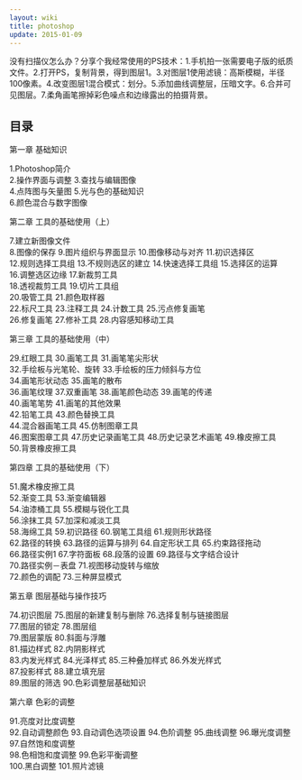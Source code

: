 ```yaml
---
layout: wiki
title: photoshop
update: 2015-01-09
---
```

没有扫描仪怎么办？分享个我经常使用的PS技术：1.手机拍一张需要电子版的纸质文件。2.打开PS，复制背景，得到图层1。3.对图层1使用滤镜：高斯模糊，半径100像素。4.改变图层1混合模式：划分。5.添加曲线调整层，压暗文字。6.合并可见图层。7.柔角画笔擦掉彩色噪点和边缘露出的拍摄背景。



## 目录

第一章 基础知识

1.Photoshop简介	
2.操作界面与调整
3.查找与编辑图像	
4.点阵图与矢量图
5.光与色的基础知识	
6.颜色混合与数字图像

第二章 工具的基础使用（上）

7.建立新图像文件	
8.图像的保存
9.图片组织与界面显示	
10.图像移动与对齐
11.初识选择区	
12.规则选择工具组
13.不规则选区的建立	
14.快速选择工具组
15.选择区的运算	
16.调整选区边缘
17.新裁剪工具	
18.透视裁剪工具
19.切片工具组	
20.吸管工具
21.颜色取样器	
22.标尺工具
23.注释工具	
24.计数工具
25.污点修复画笔	
26.修复画笔
27.修补工具	
28.内容感知移动工具

第三章 工具的基础使用（中）

29.红眼工具	
30.画笔工具
31.画笔笔尖形状	
32.手绘板与光笔轮、旋转
33.手绘板的压力倾斜与方位	
34.画笔形状动态
35.画笔的散布	
36.画笔纹理
37.双重画笔	
38.画笔颜色动态
39.画笔的传递	
40.画笔笔势
41.画笔的其他效果	
42.铅笔工具
43.颜色替换工具	
44.混合器画笔工具
45.仿制图章工具	
46.图案图章工具
47.历史记录画笔工具	
48.历史记录艺术画笔
49.橡皮擦工具	
50.背景橡皮擦工具


第四章 工具的基础使用（下）

51.魔术橡皮擦工具	
52.渐变工具
53.渐变编辑器	
54.油漆桶工具
55.模糊与锐化工具	
56.涂抹工具
57.加深和减淡工具	
58.海绵工具
59.初识路径	
60.钢笔工具组
61.规则形状路径	
62.路径的转换
63.路径的运算与排列	
64.自定形状工具
65.约束路径拖动	
66.路径实例1
67.字符面板	
68.段落的设置
69.路径与文字结合设计	
70.路径实例－表盘
71.视图移动旋转与缩放	
72.颜色的调配
73.三种屏显模式	 


第五章 图层基础与操作技巧

74.初识图层	
75.图层的新建复制与删除
76.选择复制与链接图层	
77.图层的锁定
78.图层组	
79.图层蒙版
80.斜面与浮雕	
81.描边样式
82.内阴影样式	
83.内发光样式
84.光泽样式	
85.三种叠加样式
86.外发光样式	
87.投影样式
88.建立填充层	
89.图层的筛选
90.色彩调整层基础知识	 


第六章 色彩的调整

91.亮度对比度调整	
92.自动调整颜色
93.自动调色选项设置	
94.色阶调整
95.曲线调整	
96.曝光度调整
97.自然饱和度调整	
98.色相饱和度调整
99.色彩平衡调整	
100.黑白调整
101.照片滤镜	 

